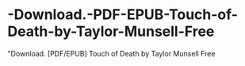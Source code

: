 # -Download.-PDF-EPUB-Touch-of-Death-by-Taylor-Munsell-Free
"Download. [PDF/EPUB] Touch of Death by Taylor Munsell Free
